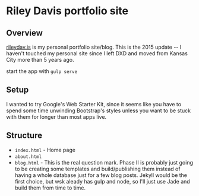 # Riley Davis portfolio site

## Overview

[rileydav.is](http://rileydav.is) is my personal portfolio site/blog. This is the 2015 update -- I haven't touched my personal site since I left DXD and moved from Kansas City more than 5 years ago.

start the app with `gulp serve`

## Setup

I wanted to try Google's Web Starter Kit, since it seems like you have to spend some time unwinding Bootstrap's styles unless you want to be stuck with them for longer than most apps live.

## Structure

- `index.html` - Home page
- `about.html`
- `blog.html` - This is the real question mark. Phase II is probably just going to be creating some templates and build/publishing them instead of having a whole database just for a few blog posts. Jekyll would be the first choice, but wsk aleady has gulp and node, so I'll just use Jade and build them from time to time.